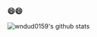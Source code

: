 ### 😄:smile:
![wndud0159's github stats](https://github-readme-stats.vercel.app/api?username=wndud0159&show_icons=true&theme=algolia)

<!--
**wndud0159/wndud0159** is a ✨ _special_ ✨ repository because its `README.md` (this file) appears on your GitHub profile.

Here are some ideas to get you started:

- 🔭 I’m currently working on ...
- 🌱 I’m currently learning ...
- 👯 I’m looking to collaborate on ...
- 🤔 I’m looking for help with ...
- 💬 Ask me about ...
- 📫 How to reach me: ...
- 😄 Pronouns: ...
- ⚡ Fun fact: ...
-->
